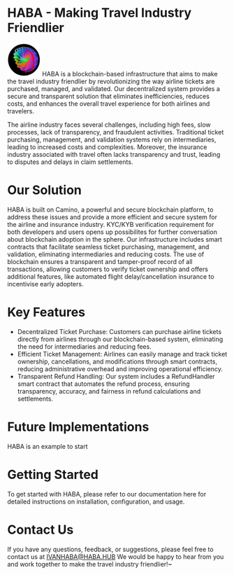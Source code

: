 
# HABA - Making Travel Industry Friendlier
<img src=https://github.com/juuroudojo/images/blob/main/Shoemake_Hopf_small.png height = "75" />
HABA is a blockchain-based infrastructure that aims to make the travel industry friendlier by revolutionizing the way airline tickets are purchased, managed, and validated. Our decentralized system provides a secure and transparent solution that eliminates inefficiencies, reduces costs, and enhances the overall travel experience for both airlines and travelers.

The airline industry faces several challenges, including high fees, slow processes, lack of transparency, and fraudulent activities. Traditional ticket purchasing, management, and validation systems rely on intermediaries, leading to increased costs and complexities. Moreover, the insurance industry associated with travel often lacks transparency and trust, leading to disputes and delays in claim settlements.

# Our Solution
HABA is built on Camino, a powerful and secure blockchain platform, to address these issues and provide a more efficient and secure system for the airline and insurance industry. KYC/KYB verification requirement for both developers and users opens up possibilites for further conversation about blockchain adoption in the sphere. Our infrastructure includes smart contracts that facilitate seamless ticket purchasing, management, and validation, eliminating intermediaries and reducing costs. The use of blockchain ensures a transparent and tamper-proof record of all transactions, allowing customers to verify ticket ownership and offers additional features, like automated flight delay/cancellation insurance to incentivise early adopters.

# Key Features
- Decentralized Ticket Purchase: Customers can purchase airline tickets directly from airlines through our blockchain-based system, eliminating the need for intermediaries and reducing fees.
- Efficient Ticket Management: Airlines can easily manage and track ticket ownership, cancellations, and modifications through smart contracts,  reducing administrative overhead and improving operational efficiency.
- Transparent Refund Handling: Our system includes a RefundHandler smart contract that automates the refund process, ensuring transparency, accuracy, and fairness in refund calculations and settlements.

# Future Implementations
HABA is an example to start 

# Getting Started
To get started with HABA, please refer to our documentation here for detailed instructions on installation, configuration, and usage.

# Contact Us
If you have any questions, feedback, or suggestions, please feel free to contact us at IVANHABA@HABA.HUB We would be happy to hear from you and work together to make the travel industry friendlier!~